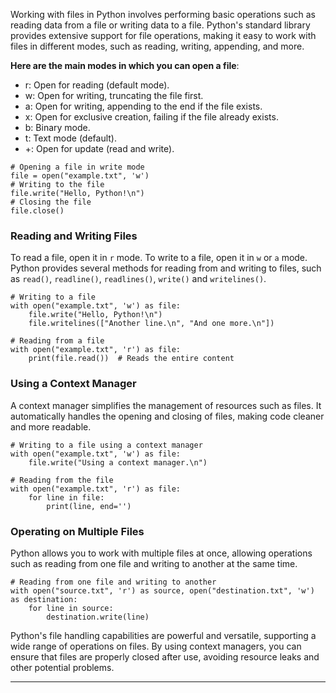 Working with files in Python involves performing basic operations such as reading data from a file or writing data to a file. Python's standard library provides extensive support for file operations, making it easy to work with files in different modes, such as reading, writing, appending, and more.

**Here are the main modes in which you can open a file**:

- r: Open for reading (default mode).
- w: Open for writing, truncating the file first.
- a: Open for writing, appending to the end if the file exists.
- x: Open for exclusive creation, failing if the file already exists.
- b: Binary mode.
- t: Text mode (default).
- +: Open for update (read and write).

```
# Opening a file in write mode
file = open("example.txt", 'w')
# Writing to the file
file.write("Hello, Python!\n")
# Closing the file
file.close()
```

### Reading and Writing Files

To read a file, open it in `r` mode. To write to a file, open it in `w` or `a` mode. Python provides several methods for reading from and writing to files, such as `read()`, `readline()`, `readlines()`, `write()` and `writelines()`.

```
# Writing to a file
with open("example.txt", 'w') as file:
    file.write("Hello, Python!\n")
    file.writelines(["Another line.\n", "And one more.\n"])

# Reading from a file
with open("example.txt", 'r') as file:
    print(file.read())  # Reads the entire content
```

### Using a Context Manager

A context manager simplifies the management of resources such as files. It automatically handles the opening and closing of files, making code cleaner and more readable.

```
# Writing to a file using a context manager
with open("example.txt", 'w') as file:
    file.write("Using a context manager.\n")

# Reading from the file
with open("example.txt", 'r') as file:
    for line in file:
        print(line, end='')
```

### Operating on Multiple Files

Python allows you to work with multiple files at once, allowing operations such as reading from one file and writing to another at the same time.

```
# Reading from one file and writing to another
with open("source.txt", 'r') as source, open("destination.txt", 'w') as destination:
    for line in source:
        destination.write(line)
```

Python's file handling capabilities are powerful and versatile, supporting a wide range of operations on files. By using context managers, you can ensure that files are properly closed after use, avoiding resource leaks and other potential problems.

---